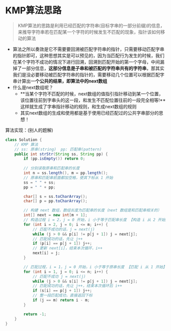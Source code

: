 # KMP算法思路

> KMP算法的思路是利用已经匹配的字符串(目标字串的一部分前缀)的信息，来推导字符串若在匹配某一个字符的时候发生不匹配的现象，指针该如何移动的算法

* 算法之所以奏效是它不需要要回溯被匹配字符串的指针，只需要移动匹配字串的指针即可，这种思想其实是可以预见的，因为当匹配行为发生的时候，我们在某个字符不成功的情况下进行回溯，回溯到匹配开始的第一个字母，中间漏掉了一部分信息，**这部分信息是子串和被匹配的字符串共有的字符串**，那其实我们是没必要移动被匹配字符串的指针的，需要移动几个位置可以根据匹配字串计算出一**个公共的结果，即算法中的next数组**
* 什么是next数组呢？
  * **当某个字符不匹配的时候，next数组的值指引指针移动到某一个位置，该位置往前到字串头的这一段，和发生不匹配位置往前的一段完全相等!**这样就生成了字串指针移动的规则，和生成next数组的规则
  * 其实next数组的生成和使用都是基于使用已经匹配过的公共字串部分的思想！

算法实现：(别人的题解)

```java
class Solution {
    // KMP 算法
    // ss: 原串(string)  pp: 匹配串(pattern)
    public int strStr(String ss, String pp) {
        if (pp.isEmpty()) return 0;
        
        // 分别读取原串和匹配串的长度
        int n = ss.length(), m = pp.length();
        // 原串和匹配串前面都加空格，使其下标从 1 开始
        ss = " " + ss;
        pp = " " + pp;

        char[] s = ss.toCharArray();
        char[] p = pp.toCharArray();

        // 构建 next 数组，数组长度为匹配串的长度（next 数组是和匹配串相关的）
        int[] next = new int[m + 1];
        // 构造过程 i = 2，j = 0 开始，i 小于等于匹配串长度 【构造 i 从 2 开始】
        for (int i = 2, j = 0; i <= m; i++) {
            // 匹配不成功的话，j = next(j)
            while (j > 0 && p[i] != p[j + 1]) j = next[j];
            // 匹配成功的话，先让 j++
            if (p[i] == p[j + 1]) j++;
            // 更新 next[i]，结束本次循环，i++
            next[i] = j;
        }

        // 匹配过程，i = 1，j = 0 开始，i 小于等于原串长度 【匹配 i 从 1 开始】
        for (int i = 1, j = 0; i <= n; i++) {
            // 匹配不成功 j = next(j)
            while (j > 0 && s[i] != p[j + 1]) j = next[j];
            // 匹配成功的话，先让 j++，结束本次循环后 i++
            if (s[i] == p[j + 1]) j++;
            // 整一段匹配成功，直接返回下标
            if (j == m) return i - m;
        }

        return -1;
    }
}


```

